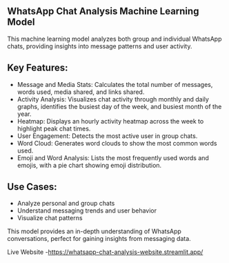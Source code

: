 ## WhatsApp Chat Analysis Machine Learning Model

This machine learning model analyzes both group and individual WhatsApp chats, providing insights into message patterns and user activity.

## Key Features:
- Message and Media Stats: Calculates the total number of messages, words used, media shared, and links shared.
- Activity Analysis: Visualizes chat activity through monthly and daily graphs, identifies the busiest day of the week, and busiest month of the year.
- Heatmap: Displays an hourly activity heatmap across the week to highlight peak chat times.
- User Engagement: Detects the most active user in group chats.
- Word Cloud: Generates word clouds to show the most common words used.
- Emoji and Word Analysis: Lists the most frequently used words and emojis, with a pie chart showing emoji distribution.

## Use Cases:
- Analyze personal and group chats
- Understand messaging trends and user behavior
- Visualize chat patterns

This model provides an in-depth understanding of WhatsApp conversations, perfect for gaining insights from messaging data.

Live Website -https://whatsapp-chat-analysis-website.streamlit.app/
